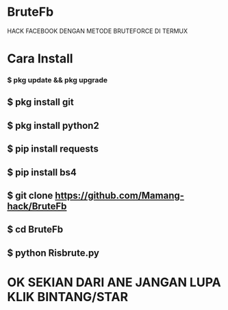 # BruteFb
HACK FACEBOOK DENGAN METODE BRUTEFORCE DI TERMUX
# Cara Install
### $ pkg update && pkg upgrade
## $ pkg install git
## $ pkg install python2
## $ pip install requests
## $ pip install bs4
## $ git clone https://github.com/Mamang-hack/BruteFb
## $ cd BruteFb
## $ python Risbrute.py
# OK SEKIAN DARI ANE JANGAN LUPA KLIK BINTANG/STAR
